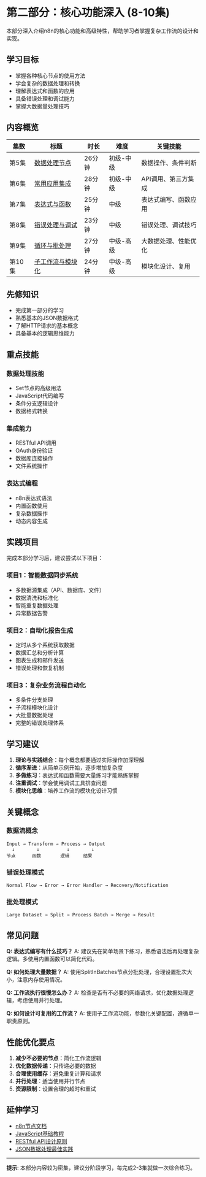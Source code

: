 # 第二部分：核心功能深入 (8-10集)

本部分深入介绍n8n的核心功能和高级特性，帮助学习者掌握复杂工作流的设计和实现。

## 学习目标

- 掌握各种核心节点的使用方法
- 学会复杂的数据处理和转换
- 理解表达式和函数的应用
- 具备错误处理和调试能力
- 掌握大数据量处理技巧

## 内容概览

| 集数 | 标题 | 时长 | 难度 | 关键技能 |
|------|------|------|------|----------|
| 第5集 | [数据处理节点](episode-05.md) | 26分钟 | 初级-中级 | 数据操作、条件判断 |
| 第6集 | [常用应用集成](episode-06.md) | 28分钟 | 初级-中级 | API调用、第三方集成 |
| 第7集 | [表达式与函数](episode-07.md) | 25分钟 | 中级 | 表达式编写、函数应用 |
| 第8集 | [错误处理与调试](episode-08.md) | 23分钟 | 中级 | 错误处理、调试技巧 |
| 第9集 | [循环与批处理](episode-09.md) | 27分钟 | 中级-高级 | 大数据处理、性能优化 |
| 第10集 | [子工作流与模块化](episode-10.md) | 24分钟 | 中级-高级 | 模块化设计、复用 |

## 先修知识

- 完成第一部分的学习
- 熟悉基本的JSON数据格式
- 了解HTTP请求的基本概念
- 具备基本的逻辑思维能力

## 重点技能

### 数据处理技能
- Set节点的高级用法
- JavaScript代码编写
- 条件分支逻辑设计
- 数据格式转换

### 集成能力
- RESTful API调用
- OAuth身份验证
- 数据库连接操作
- 文件系统操作

### 表达式编程
- n8n表达式语法
- 内置函数使用
- 复杂数据操作
- 动态内容生成

## 实践项目

完成本部分学习后，建议尝试以下项目：

### 项目1：智能数据同步系统
- 多数据源集成（API、数据库、文件）
- 数据清洗和标准化
- 智能重复数据处理
- 异常数据告警

### 项目2：自动化报告生成
- 定时从多个系统获取数据
- 数据汇总和分析计算
- 图表生成和邮件发送
- 错误处理和恢复机制

### 项目3：复杂业务流程自动化
- 多条件分支处理
- 子流程模块化设计
- 大批量数据处理
- 完整的错误处理体系

## 学习建议

1. **理论与实践结合**：每个概念都要通过实际操作加深理解
2. **循序渐进**：从简单示例开始，逐步增加复杂度
3. **多做练习**：表达式和函数需要大量练习才能熟练掌握
4. **注重调试**：学会使用调试工具排查问题
5. **模块化思维**：培养工作流的模块化设计习惯

## 关键概念

### 数据流概念
```
Input → Transform → Process → Output
  ↓        ↓          ↓        ↓
节点      函数       逻辑     结果
```

### 错误处理模式
```
Normal Flow → Error → Error Handler → Recovery/Notification
```

### 批处理模式
```
Large Dataset → Split → Process Batch → Merge → Result
```

## 常见问题

**Q: 表达式编写有什么技巧？**
A: 建议先在简单场景下练习，熟悉语法后再处理复杂逻辑。多使用内置函数可以简化代码。

**Q: 如何处理大量数据？**
A: 使用SplitInBatches节点分批处理，合理设置批次大小，注意内存使用情况。

**Q: 工作流执行很慢怎么办？**
A: 检查是否有不必要的网络请求，优化数据处理逻辑，考虑使用并行处理。

**Q: 如何设计可复用的工作流？**
A: 使用子工作流功能，参数化关键配置，遵循单一职责原则。

## 性能优化要点

1. **减少不必要的节点**：简化工作流逻辑
2. **优化数据传递**：只传递必要的数据
3. **合理使用缓存**：避免重复计算和请求
4. **并行处理**：适当使用并行节点
5. **资源限制**：设置合理的超时和重试

## 延伸学习

- [n8n节点文档](https://docs.n8n.io/nodes/)
- [JavaScript基础教程](https://developer.mozilla.org/zh-CN/docs/Web/JavaScript)
- [RESTful API设计原则](https://restfulapi.net/)
- [JSON数据处理最佳实践](https://www.json.org/)

---

**提示**: 本部分内容较为密集，建议分阶段学习，每完成2-3集就做一次综合练习。